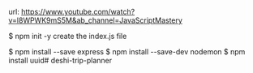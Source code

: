 url: https://www.youtube.com/watch?v=l8WPWK9mS5M&ab_channel=JavaScriptMastery

$ npm init -y
create the index.js file

$ npm install --save express
$ npm install --save-dev nodemon
$ npm install uuid#   d e s h i - t r i p - p l a n n e r  
 